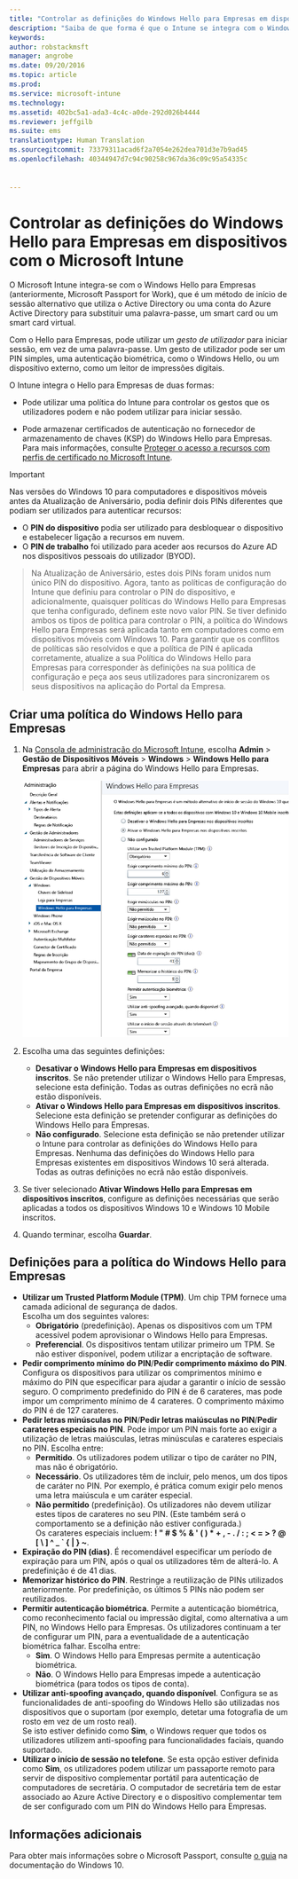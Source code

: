 ```yaml
---
title: "Controlar as definições do Windows Hello para Empresas em dispositivos | Microsoft Intune"
description: "Saiba de que forma é que o Intune se integra com o Windows Hello para Empresas, que é um método de início de sessão alternativo que utiliza o Active Directory ou uma conta do Azure Active Directory para substituir uma palavra-passe, um smart card ou um smart card virtual."
keywords: 
author: robstackmsft
manager: angrobe
ms.date: 09/20/2016
ms.topic: article
ms.prod: 
ms.service: microsoft-intune
ms.technology: 
ms.assetid: 402bc5a1-ada3-4c4c-a0de-292d026b4444
ms.reviewer: jeffgilb
ms.suite: ems
translationtype: Human Translation
ms.sourcegitcommit: 73379311acad6f2a7054e262dea701d3e7b9ad45
ms.openlocfilehash: 40344947d7c94c90258c967da36c09c95a54335c


---
```


# Controlar as definições do Windows Hello para Empresas em dispositivos com o Microsoft Intune
O Microsoft Intune integra-se com o Windows Hello para Empresas (anteriormente, Microsoft Passport for Work), que é um método de início de sessão alternativo que utiliza o Active Directory ou uma conta do Azure Active Directory para substituir uma palavra-passe, um smart card ou um smart card virtual.

Com o Hello para Empresas, pode utilizar um *gesto de utilizador* para iniciar sessão, em vez de uma palavra-passe. Um gesto de utilizador pode ser um PIN simples, uma autenticação biométrica, como o Windows Hello, ou um dispositivo externo, como um leitor de impressões digitais.

O Intune integra o Hello para Empresas de duas formas:

-   Pode utilizar uma política do Intune para controlar os gestos que os utilizadores podem e não podem utilizar para iniciar sessão.

-   Pode armazenar certificados de autenticação no fornecedor de armazenamento de chaves (KSP) do Windows Hello para Empresas. Para mais informações, consulte [Proteger o acesso a recursos com perfis de certificado no Microsoft Intune](secure-resource-access-with-certificate-profiles.md).

> [!IMPORTANT]
> Nas versões do Windows 10 para computadores e dispositivos móveis antes da Atualização de Aniversário, podia definir dois PINs diferentes que podiam ser utilizados para autenticar recursos:
- O **PIN do dispositivo** podia ser utilizado para desbloquear o dispositivo e estabelecer ligação a recursos em nuvem.
- O **PIN de trabalho** foi utilizado para aceder aos recursos do Azure AD nos dispositivos pessoais do utilizador (BYOD).

>Na Atualização de Aniversário, estes dois PINs foram unidos num único PIN do dispositivo.
Agora, tanto as políticas de configuração do Intune que definiu para controlar o PIN do dispositivo, e adicionalmente, quaisquer políticas do Windows Hello para Empresas que tenha configurado, definem este novo valor PIN.
Se tiver definido ambos os tipos de política para controlar o PIN, a política do Windows Hello para Empresas será aplicada tanto em computadores como em dispositivos móveis com Windows 10.
Para garantir que os conflitos de políticas são resolvidos e que a política de PIN é aplicada corretamente, atualize a sua Política do Windows Hello para Empresas para corresponder às definições na sua política de configuração e peça aos seus utilizadores para sincronizarem os seus dispositivos na aplicação do Portal da Empresa.



## Criar uma política do Windows Hello para Empresas

1.  Na [Consola de administração do Microsoft Intune](https://manage.microsoft.com), escolha **Admin** &gt; **Gestão de Dispositivos Móveis** &gt; **Windows** &gt; **Windows Hello para Empresas** para abrir a página do Windows Hello para Empresas.

    ![Página Windows Hello para Empresas](../media/passport.png)

2.  Escolha uma das seguintes definições:
    - **Desativar o Windows Hello para Empresas em dispositivos inscritos**. Se não pretender utilizar o Windows Hello para Empresas, selecione esta definição. Todas as outras definições no ecrã não estão disponíveis.
    - **Ativar o Windows Hello para Empresas em dispositivos inscritos**. Selecione esta definição se pretender configurar as definições do Windows Hello para Empresas.
    - **Não configurado**. Selecione esta definição se não pretender utilizar o Intune para controlar as definições do Windows Hello para Empresas. Nenhuma das definições do Windows Hello para Empresas existentes em dispositivos Windows 10 será alterada. Todas as outras definições no ecrã não estão disponíveis.
3.  Se tiver selecionado **Ativar Windows Hello para Empresas em dispositivos inscritos**, configure as definições necessárias que serão aplicadas a todos os dispositivos Windows 10 e Windows 10 Mobile inscritos.
4.  Quando terminar, escolha **Guardar**.


## Definições para a política do Windows Hello para Empresas

- **Utilizar um Trusted Platform Module (TPM)**. Um chip TPM fornece uma camada adicional de segurança de dados.<br>Escolha um dos seguintes valores:
    - **Obrigatório** (predefinição). Apenas os dispositivos com um TPM acessível podem aprovisionar o Windows Hello para Empresas.
    - **Preferencial**. Os dispositivos tentam utilizar primeiro um TPM. Se não estiver disponível, podem utilizar a encriptação de software.
- **Pedir comprimento mínimo do PIN**/**Pedir comprimento máximo do PIN**. Configura os dispositivos para utilizar os comprimentos mínimo e máximo do PIN que especificar para ajudar a garantir o início de sessão seguro. O comprimento predefinido do PIN é de 6 carateres, mas pode impor um comprimento mínimo de 4 carateres. O comprimento máximo do PIN é de 127 carateres.
- **Pedir letras minúsculas no PIN**/**Pedir letras maiúsculas no PIN**/**Pedir carateres especiais no PIN**. Pode impor um PIN mais forte ao exigir a utilização de letras maiúsculas, letras minúsculas e carateres especiais no PIN. Escolha entre:
    - **Permitido**. Os utilizadores podem utilizar o tipo de caráter no PIN, mas não é obrigatório.
    - **Necessário**. Os utilizadores têm de incluir, pelo menos, um dos tipos de caráter no PIN. Por exemplo, é prática comum exigir pelo menos uma letra maiúscula e um caráter especial.
    - **Não permitido** (predefinição). Os utilizadores não devem utilizar estes tipos de carateres no seu PIN. (Este também será o comportamento se a definição não estiver configurada.)<br>Os carateres especiais incluem: **! " # $ % &amp; ' ( ) &#42; + , - . / : ; &lt; = &gt; ? @ [ \ ] ^ _ &#96; { &#124; } ~**.
- **Expiração do PIN (dias)**. É recomendável especificar um período de expiração para um PIN, após o qual os utilizadores têm de alterá-lo. A predefinição é de 41 dias.
- **Memorizar histórico do PIN**. Restringe a reutilização de PINs utilizados anteriormente. Por predefinição, os últimos 5 PINs não podem ser reutilizados.
- **Permitir autenticação biométrica**. Permite a autenticação biométrica, como reconhecimento facial ou impressão digital, como alternativa a um PIN, no Windows Hello para Empresas. Os utilizadores continuam a ter de configurar um PIN, para a eventualidade de a autenticação biométrica falhar. Escolha entre:
    - **Sim**. O Windows Hello para Empresas permite a autenticação biométrica.
    - **Não**. O Windows Hello para Empresas impede a autenticação biométrica (para todos os tipos de conta).
- **Utilizar anti-spoofing avançado, quando disponível**. Configura se as funcionalidades de anti-spoofing do Windows Hello são utilizadas nos dispositivos que o suportam (por exemplo, detetar uma fotografia de um rosto em vez de um rosto real).<br>Se isto estiver definido como **Sim**, o Windows requer que todos os utilizadores utilizem anti-spoofing para funcionalidades faciais, quando suportado.
- **Utilizar o início de sessão no telefone**. Se esta opção estiver definida como **Sim**, os utilizadores podem utilizar um passaporte remoto para servir de dispositivo complementar portátil para autenticação de computadores de secretária. O computador de secretária tem de estar associado ao Azure Active Directory e o dispositivo complementar tem de ser configurado com um PIN do Windows Hello para Empresas.

## Informações adicionais
Para obter mais informações sobre o Microsoft Passport, consulte [o guia](https://technet.microsoft.com/library/mt589441.aspx) na documentação do Windows 10.



<!--HONumber=Sep16_HO3-->



